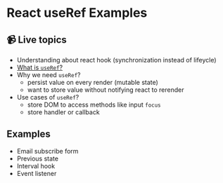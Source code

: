 # React useRef Examples

## 📹 Live topics

- Understanding about react hook (synchronization instead of lifeycle)
- [What is `useRef`?](https://reactjs.org/docs/hooks-reference.html#useref)
- Why we need `useRef`?
  - persist value on every render (mutable state)
  - want to store value without notifying react to rerender
- Use cases of `useRef`?
    - store DOM to access methods like input `focus`
    - store handler or callback
    
## Examples
- Email subscribe form
- Previous state
- Interval hook
- Event listener 

 